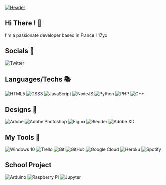 
[![Header](https://pbs.twimg.com/profile_banners/1096553171516878849/1618972861/1500x500 "Header")](https://twitter/com/Lyniiiix)

## Hi There ! 👋
<p>
   I'm a passionate developer based in France ! 
   17yo
</p>

## Socials 👋
<p>
   <img alt="Twitter" src="https://img.shields.io/badge/Lyniiiix%20-%231DA1F2.svg?&style=for-the-badge&logo=Twitter&logoColor=white"/>
</p>

## Languages/Techs 📚
<p>
  <img alt="HTML5" src="https://img.shields.io/badge/html5%20-%23E34F26.svg?&style=for-the-badge&logo=html5&logoColor=white"/>
  <img alt="CSS3" src="https://img.shields.io/badge/css3%20-%231572B6.svg?&style=for-the-badge&logo=css3&logoColor=white"/>
  <img alt="JavaScript" src="https://img.shields.io/badge/javascript%20-%23323330.svg?&style=for-the-badge&logo=javascript&logoColor=%23F7DF1E"/>
  <img alt="NodeJS" src="https://img.shields.io/badge/node.js%20-%2343853D.svg?&style=for-the-badge&logo=node.js&logoColor=white"/>
  <img alt="Python" src="https://img.shields.io/badge/python%20-%2314354C.svg?&style=for-the-badge&logo=python&logoColor=white"/>
  <img alt="PHP" src="https://img.shields.io/badge/php-%23777BB4.svg?&style=for-the-badge&logo=php&logoColor=white"/>
  <img alt="C++" src="https://img.shields.io/badge/c++%20-%2300599C.svg?&style=for-the-badge&logo=c%2B%2B&ogoColor=white"/>
</p>

## Designs 🎨
<p>
   <img alt="Adobe" src="https://img.shields.io/badge/adobe%20-%23FF0000.svg?&style=for-the-badge&logo=adobe&logoColor=white"/>
   <img alt="Adobe Photoshop" src="https://img.shields.io/badge/adobe%20photoshop%20-%2331A8FF.svg?&style=for-the-badge&logo=adobe%20photoshop&logoColor=white"/>
   <img alt="Figma" src="https://img.shields.io/badge/figma%20-%23F24E1E.svg?&style=for-the-badge&logo=figma&logoColor=white"/>
   <img alt="Blender" src="https://img.shields.io/badge/blender%20-%23F5792A.svg?&style=for-the-badge&logo=blender&logoColor=white"/>
   <img alt="Adobe XD" src="https://img.shields.io/badge/adobe%20xd%20-%23FF26BE.svg?&style=for-the-badge&logo=adobe%20xd&logoColor=white"/>
</p>

## My Tools 🧰
<p>
  <img alt="Windows 10" src="https://img.shields.io/badge/Windows-0078D6?style=for-the-badge&logo=windows&logoColor=white" />
  <img alt="Trello" src="https://img.shields.io/badge/Trello%20-%23026AA7.svg?&style=for-the-badge&logo=Trello&logoColor=white"/>
  <img alt="Git" src="https://img.shields.io/badge/git%20-%23F05033.svg?&style=for-the-badge&logo=git&logoColor=white"/>
  <img alt="GitHub" src="https://img.shields.io/badge/github%20-%23121011.svg?&style=for-the-badge&logo=github&logoColor=white"/>
  <img alt="Google Cloud" src="https://img.shields.io/badge/Google%20Cloud%20-%234285F4.svg?&style=for-the-badge&logo=google-cloud&logoColor=white"/>
  <img alt="Heroku" src="https://img.shields.io/badge/heroku%20-%23430098.svg?&style=for-the-badge&logo=heroku&logoColor=white"/>
  <img alt="Spotify" src="https://img.shields.io/badge/Spotify-1ED760?style=for-the-badge&logo=spotify&logoColor=white" />
</p>

## School Project
<p>
  <img alt="Arduino" src="https://img.shields.io/badge/-Arduino-00979D?style=for-the-badge&logo=Arduino&logoColor=white"/>
  <img alt="Raspberry Pi" src="https://img.shields.io/badge/-Raspberry%20Pi-C51A4A?style=for-the-badge&logo=Raspberry-Pi"/>
  <img alt="Jupyter" src="https://img.shields.io/badge/Jupyter%20-%23F37626.svg?&style=for-the-badge&logo=Jupyter&logoColor=white" />
</p>
